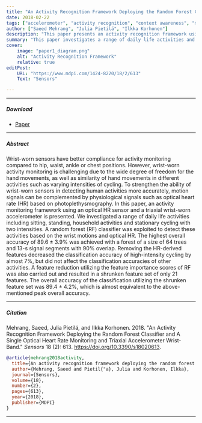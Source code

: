 ```yaml
---
title: "An Activity Recognition Framework Deploying the Random Forest Classifier and A Single Optical Heart Rate Monitoring and Triaxial Accelerometer Wrist-Band"
date: 2018-02-22
tags: ["accelerometer", "activity recognition", "context awareness", "machine learning", "photoplethysmography", "random forest", "wrist-worn sensors"]
author: ["Saeed Mehrang", "Julia Pietilä", "Ilkka Korhonen"]
description: "This paper presents an activity recognition framework using a single optical heart rate monitoring and triaxial accelerometer wrist-band."
summary: "This paper investigates a range of daily life activities and uses a random forest classifier to detect them based on wrist motions and optical heart rate. The highest accuracy was achieved with a forest of 64 trees and 13-s signal segments."
cover:
    image: "paper1_diagram.png"
    alt: "Activity Recognition Framework"
    relative: true
editPost:
    URL: "https://www.mdpi.com/1424-8220/18/2/613"
    Text: "Sensors"

---
```


---

##### Download

+ [Paper](https://www.mdpi.com/1424-8220/18/2/613)

---

##### Abstract

Wrist-worn sensors have better compliance for activity monitoring compared to hip, waist, ankle or chest positions. However, wrist-worn activity monitoring is challenging due to the wide degree of freedom for the hand movements, as well as similarity of hand movements in different activities such as varying intensities of cycling. To strengthen the ability of wrist-worn sensors in detecting human activities more accurately, motion signals can be complemented by physiological signals such as optical heart rate (HR) based on photoplethysmography. In this paper, an activity monitoring framework using an optical HR sensor and a triaxial wrist-worn accelerometer is presented. We investigated a range of daily life activities including sitting, standing, household activities and stationary cycling with two intensities. A random forest (RF) classifier was exploited to detect these activities based on the wrist motions and optical HR. The highest overall accuracy of 89.6 ± 3.9% was achieved with a forest of a size of 64 trees and 13-s signal segments with 90% overlap. Removing the HR-derived features decreased the classification accuracy of high-intensity cycling by almost 7%, but did not affect the classification accuracies of other activities. A feature reduction utilizing the feature importance scores of RF was also carried out and resulted in a shrunken feature set of only 21 features. The overall accuracy of the classification utilizing the shrunken feature set was 89.4 ± 4.2%, which is almost equivalent to the above-mentioned peak overall accuracy.

---

##### Citation

Mehrang, Saeed, Julia Pietilä, and Ilkka Korhonen. 2018. "An Activity Recognition Framework Deploying the Random Forest Classifier and A Single Optical Heart Rate Monitoring and Triaxial Accelerometer Wrist-Band." *Sensors* 18 (2): 613. https://doi.org/10.3390/s18020613.

```BibTeX
@article{mehrang2018activity,
  title={An activity recognition framework deploying the random forest classifier and a single optical heart rate monitoring and triaxial accelerometer wrist-band},
  author={Mehrang, Saeed and Pietil{"a}, Julia and Korhonen, Ilkka},
  journal={Sensors},
  volume={18},
  number={2},
  pages={613},
  year={2018},
  publisher={MDPI}
}
```

---

```
